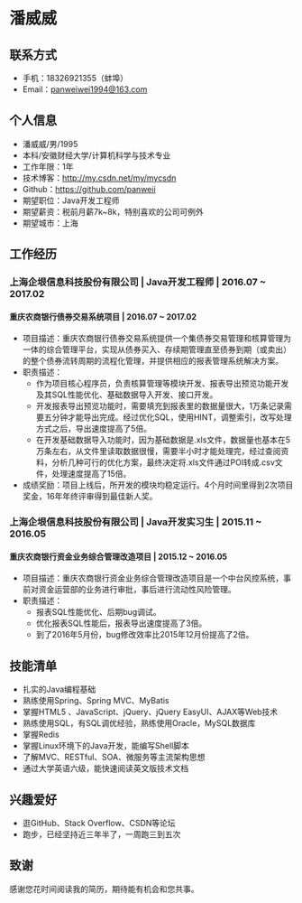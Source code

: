 # 潘威威

## 联系方式
- 手机：18326921355（蚌埠）
- Email：panweiwei1994@163.com

## 个人信息

 - 潘威威/男/1995
 - 本科/安徽财经大学/计算机科学与技术专业
 - 工作年限：1年
 - 技术博客：http://my.csdn.net/my/mycsdn
 - Github：https://github.com/panweii
 - 期望职位：Java开发工程师
 - 期望薪资：税前月薪7k~8k，特别喜欢的公司可例外
 - 期望城市：上海


## 工作经历

### 上海企垠信息科技股份有限公司 | Java开发工程师 | 2016.07 ~ 2017.02

#### 重庆农商银行债券交易系统项目  | 2016.07 ~ 2017.02
 - 项目描述：重庆农商银行债券交易系统提供一个集债券交易管理和核算管理为一体的综合管理平台，实现从债券买入、存续期管理直至债券到期（或卖出）的整个债券流转周期的流程化管理，并提供相应的报表管理系统解决方案。
 - 职责描述：
   - 作为项目核心程序员，负责核算管理等模块开发、报表导出预览功能开发及其SQL性能优化、基础数据导入开发、接口开发。
   - 开发报表导出预览功能时，需要填充到报表里的数据量很大，1万条记录需要五分钟才能导出完成。经过优化SQL，使用HINT，调整索引，改写处理方式之后，导出速度提高了5倍。
   - 在开发基础数据导入功能时，因为基础数据是.xls文件，数据量也基本在5万条左右，从文件里读取数据很慢，需要半小时才能处理完，经过查阅资料，分析几种可行的优化方案，最终决定将.xls文件通过POI转成.csv文件，处理速度提高了15倍。
 - 成绩奖励：项目上线后，所开发的模块均稳定运行。4个月时间里得到2次项目奖金，16年年终评审得到最佳新人奖。

### 上海企垠信息科技股份有限公司 | Java开发实习生 | 2015.11 ~ 2016.05

#### 重庆农商银行资金业务综合管理改造项目 | 2015.12 ~ 2016.05
 - 项目描述：重庆农商银行资金业务综合管理改造项目是一个中台风控系统，事前对资金运营部的业务进行审批，事后进行流动性风险管理。
 - 职责描述：
   - 报表SQL性能优化、后期bug调试。
   - 优化报表SQL性能后，报表导出速度提高了3倍。
   - 到了2016年5月份，bug修改效率比2015年12月份提高了2倍。

## 技能清单

- 扎实的Java编程基础
- 熟练使用Spring、Spring MVC、MyBatis
- 掌握HTML5 、JavaScript、jQuery、jQuery EasyUI、AJAX等Web技术
- 熟练使用SQL，有SQL调优经验，熟练使用Oracle，MySQL数据库
- 掌握Redis
- 掌握Linux环境下的Java开发，能编写Shell脚本
- 了解MVC、RESTful、SOA、微服务等主流架构思想
- 通过大学英语六级，能快速阅读英文版技术文档

## 兴趣爱好
- 逛GitHub、Stack Overflow、CSDN等论坛
- 跑步，已经坚持近三年半了，一周跑三到五次

## 致谢
感谢您花时间阅读我的简历，期待能有机会和您共事。
